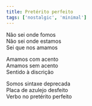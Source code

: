 ```yaml
---
title: Pretérito perfeito
tags: ['nostalgic', 'minimal']
---
```


Não sei onde fomos  
Não sei onde estamos  
Sei que nos amamos  

Amamos com acento  
Amamos sem acento  
Sentido à discrição  

Somos sintaxe deprecada  
Placa de azulejo desfeito  
Verbo no pretérito perfeito  
